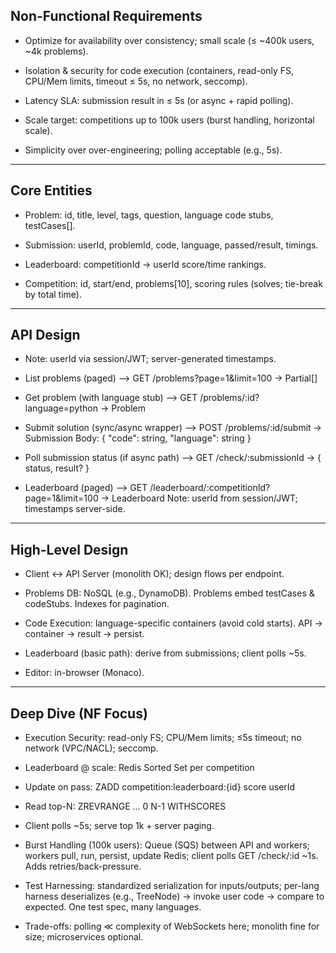 ## Non-Functional Requirements

* Optimize for availability over consistency; small scale (≤ ~400k users, ~4k problems).

* Isolation & security for code execution (containers, read-only FS, CPU/Mem limits, timeout ≤ 5s, no network, seccomp).

* Latency SLA: submission result in ≤ 5s (or async + rapid polling).

* Scale target: competitions up to 100k users (burst handling, horizontal scale).

* Simplicity over over-engineering; polling acceptable (e.g., 5s).

----------------------------------------------------------------------------------------------------------------------------------

## Core Entities

* Problem: id, title, level, tags, question, language code stubs, testCases[].

* Submission: userId, problemId, code, language, passed/result, timings.

* Leaderboard: competitionId → userId score/time rankings.

* Competition: id, start/end, problems[10], scoring rules (solves; tie-break by total time).

----------------------------------------------------------------------------------------------------------------------------------

## API Design

* Note: userId via session/JWT; server-generated timestamps.

* List problems (paged) --> 
GET /problems?page=1&limit=100           -> Partial<Problem>[]

* Get problem (with language stub) --> 
GET /problems/:id?language=python        -> Problem

* Submit solution (sync/async wrapper) -->
POST /problems/:id/submit                -> Submission
Body: { "code": string, "language": string }

* Poll submission status (if async path) -->
GET /check/:submissionId                 -> { status, result? }

* Leaderboard (paged) -->
GET /leaderboard/:competitionId?page=1&limit=100 -> Leaderboard
Note: userId from session/JWT; timestamps server-side.

----------------------------------------------------------------------------------------------------------------------------------

## High-Level Design

* Client ↔ API Server (monolith OK); design flows per endpoint.

* Problems DB: NoSQL (e.g., DynamoDB). Problems embed testCases & codeStubs. Indexes for pagination.

* Code Execution: language-specific containers (avoid cold starts). API → container → result → persist.

* Leaderboard (basic path): derive from submissions; client polls ~5s.

* Editor: in-browser (Monaco).

----------------------------------------------------------------------------------------------------------------------------------

## Deep Dive (NF Focus)

* Execution Security: read-only FS; CPU/Mem limits; ≤5s timeout; no network (VPC/NACL); seccomp.

* Leaderboard @ scale: Redis Sorted Set per competition

* Update on pass: ZADD competition:leaderboard:{id} score userId

* Read top-N: ZREVRANGE ... 0 N-1 WITHSCORES

* Client polls ~5s; serve top 1k + server paging.

* Burst Handling (100k users): Queue (SQS) between API and workers; workers pull, run, persist, update Redis; client polls GET /check/:id ~1s. Adds retries/back-pressure.

* Test Harnessing: standardized serialization for inputs/outputs; per-lang harness deserializes (e.g., TreeNode) → invoke user code → compare to expected. One test spec, many languages.

* Trade-offs: polling ≪ complexity of WebSockets here; monolith fine for size; microservices optional.


